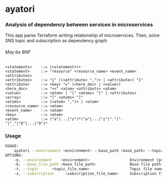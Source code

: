 # ayatori

### Analysis of dependency between services in microservices

This app parse Terraform writing relationship of microservices. Then, solve SNS topic and subscription as dependency graph

###### May be BNF

```
<statements>    ::= (<statement>)+
<statement>     ::= "resource" <resource_name> <event_name> <attributes>
<attributes>    ::= "{" ((<attribute> ",")+ | <attribute>) "}"
<attribute>     ::= <key> "=" (<here_doc> | <value>)
<here_doc>      ::= "<<" <atom> <attributs> <atom>
<value>         ::= <atom> | "[" <atoms> "]" | <attributes>
<array>         ::= "[" <atoms> "]"
<atoms>         ::= (<atom> ",")+ | <atom>
<resource_name> ::= <atom>
<event_name>    ::= <atom>
<key>           ::= <atom>
<atom>          ::= ("a"|...|"z")*("a"|...|"z"|"."|"-"|"_"|"0"|...|"9")*
```

### Usage

```sh
USAGE:
    ayatori --environment <environment> --base_path <base_path> --topic <topic_file_name> --subscription <subscription_file_name>
OPTIONS:
    -e, --environment    <environment>                  Environment [possible values: develop, staging, production]
    -b, --base_file_path <base_file_path>               Base file path
    -t, --topic      <topic_file_name>                  Topic file name
    -s, --subscription     <subscription_file_name>     Subscription file name
```
